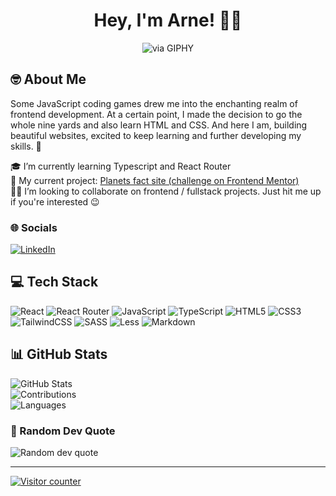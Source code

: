 <div style="text-align: center">

# Hey, I'm Arne! 👋🏻

![via GIPHY](https://media0.giphy.com/media/v1.Y2lkPTc5MGI3NjExdzg1aHRzamJuMGpwaWplYmRzZDlxbXM3OGtybWJ0NmVsZW5jOHdpNSZlcD12MV9pbnRlcm5hbF9naWZfYnlfaWQmY3Q9Zw/CuuSHzuc0O166MRfjt/giphy.gif)

</div>

## 🤓 About Me

Some JavaScript coding games drew me into the enchanting realm of frontend development. At a certain point, I made the decision to go the whole nine yards and also learn HTML and CSS. And here I am, building beautiful websites, excited to keep learning and further developing my skills. 🤠

🎓 I’m currently learning Typescript and React Router  
🔨 My current project: [Planets fact site (challenge on Frontend Mentor)](https://www.frontendmentor.io/challenges/planets-fact-site-gazqN8w_f)  
🤝🏻 I’m looking to collaborate on frontend / fullstack projects. Just hit me up if you're interested 😉

### 🌐 Socials

[![LinkedIn](https://img.shields.io/badge/LinkedIn-%230077B5.svg?logo=linkedin&logoColor=white)](https://linkedin.com/in/arne-jacob-a66041211/)

## 💻 Tech Stack

![React](https://img.shields.io/badge/react-%2320232a.svg?style=flat&logo=react&logoColor=%2361DAFB) ![React Router](https://img.shields.io/badge/React_Router-CA4245?style=flat&logo=react-router&logoColor=white) ![JavaScript](https://img.shields.io/badge/javascript-%23323330.svg?style=flat&logo=javascript&logoColor=%23F7DF1E) ![TypeScript](https://img.shields.io/badge/typescript-%23007ACC.svg?style=flat&logo=typescript&logoColor=white) ![HTML5](https://img.shields.io/badge/html5-%23E34F26.svg?style=flat&logo=html5&logoColor=white) ![CSS3](https://img.shields.io/badge/css3-%231572B6.svg?style=flat&logo=css3&logoColor=white) ![TailwindCSS](https://img.shields.io/badge/tailwindcss-%2338B2AC.svg?style=flat&logo=tailwind-css&logoColor=white) ![SASS](https://img.shields.io/badge/SASS-hotpink.svg?style=flat&logo=SASS&logoColor=white) ![Less](https://img.shields.io/badge/less-2B4C80?style=flat&logo=less&logoColor=white) ![Markdown](https://img.shields.io/badge/markdown-%23000000.svg?style=flat&logo=markdown&logoColor=white)

## 📊 GitHub Stats

![GitHub Stats](https://github-readme-stats.vercel.app/api?username=dudeldups&theme=dark&hide_border=false&include_all_commits=false&count_private=false)  
![Contributions](https://github-readme-streak-stats.herokuapp.com/?user=dudeldups&theme=dark&hide_border=false)  
![Languages](https://github-readme-stats.vercel.app/api/top-langs/?username=dudeldups&theme=dark&hide_border=false&include_all_commits=false&count_private=false&layout=compact)

### 💬 Random Dev Quote

![Random dev quote](https://quotes-github-readme.vercel.app/api?type=horizontal&theme=gruvbox)

---

[![Visitor counter](https://visitcount.itsvg.in/api?id=dudeldups&icon=3&color=11)](https://visitcount.itsvg.in)

<!-- Proudly created with GPRM ( https://gprm.itsvg.in ) -->

